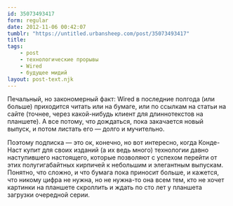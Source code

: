 ```yaml
---
id: 35073493417
form: regular
date: 2012-11-06 00:42:07
tumblr: "https://untitled.urbansheep.com/post/35073493417"
title:
tags:
    - post
    - технологические прорывы
    - Wired
    - будущее мидий
layout: post-text.njk
---
```


<p>Печальный, но закономерный факт: Wired в последние полгода (или больше) приходится читать или на бумаге, или по ссылкам на статьи на сайте (точнее, через какой-нибудь клиент для длиннотекстов на планшете). А все потому, что дождаться, пока закачается новый выпуск, и потом листать его — долго и мучительно.</p>

<p>Поэтому подписка — это ок, конечно, но вот интересно, когда Конде-Наст купит для своих изданий (а их ведь много) технологии давно наступившего настоящего, которые позволяют с успехом перейти от этих полугигабайтных кирпичей к небольшим и элегантным выпускам. Понятно, что сложно, и что бумага пока приносит больше, и кажется, что никому цифра не нужна, но не нужна-то она всем тем, кто не хочет картинки на планшете скроллить и ждать по сто лет у планшета загрузки очередной серии.</p>

